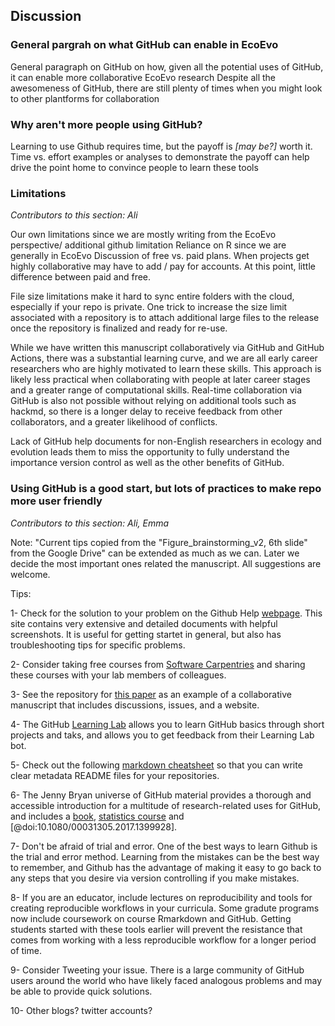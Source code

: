 ## Discussion

### General pargrah on what GitHub can enable in EcoEvo
General paragraph on GitHub on how, given all the potential uses of GitHub, it can enable more collaborative EcoEvo research
Despite all the awesomeness of GitHub, there are still plenty of times when you might look to other plantforms for collaboration

### Why aren't more people using GitHub?
Learning to use Github requires time, but the payoff is *[may be?]* worth it.
Time vs. effort examples or analyses to demonstrate the payoff can help drive the point home to convince people to learn these tools

### Limitations

*Contributors to this section: Ali*

Our own limitations since we are mostly writing from the EcoEvo perspective/ additional github limitation
Reliance on R since we are generally in EcoEvo
Discussion of free vs. paid plans. When projects get highly collaborative may have to add / pay for accounts. At this point, little difference between paid and free.

File size limitations make it hard to sync entire folders with the cloud, especially if your repo is private. 
One trick to increase the size limit associated with a repository is to attach additional large files to the release once the repository is finalized and ready for re-use.

While we have written this manuscript collaboratively via GitHub and GitHub Actions, there was a substantial learning curve, and we are all early career researchers who are highly motivated to learn these skills.
This approach is likely less practical when collaborating with people at later career stages and a greater range of computational skills.
Real-time collaboration via GitHub is also not possible without relying on additional tools such as hackmd, so there is a longer delay to receive feedback from other collaborators, and a greater likelihood of conflicts.

Lack of GitHub help documents for non-English researchers in ecology and evolution leads them to miss the opportunity to fully understand the importance version control as well as the other benefits of GitHub.

### Using GitHub is a good start, but lots of practices to make repo more user friendly


*Contributors to this section: Ali, Emma* 

Note: "Current tips copied from the "Figure_brainstorming_v2, 6th slide" from the Google Drive"
can be extended as much as we can. 
Later we decide the most important ones related the manuscript. 
All suggestions are welcome.

Tips:

1- Check for the solution to your problem on the Github Help [webpage](https://docs.github.com/en).
This site contains very extensive and detailed documents with helpful screenshots. 
It is useful for getting startet in general, but also has troubleshooting tips for specific problems.  

2- Consider taking free courses from [Software Carpentries](https://swcarpentry.github.io/git-novice/) and sharing these courses with your lab members of colleagues.

3- See the repository for [this paper](https://github.com/SORTEE-Github-Hackathon/manuscript/) as an example of a collaborative manuscript that includes discussions, issues, and a website.

4- The GitHub [Learning Lab](https://lab.github.com/) allows you to learn GitHub basics through short projects and taks, and allows you to get feedback from their Learning Lab bot.

5- Check out the following [markdown cheatsheet](http://markdownguide.org/basic-syntax/) so that you can write clear metadata README files for your repositories.

6- The Jenny Bryan universe of GitHub material provides a thorough and accessible introduction for a multitude of research-related uses for GitHub, and includes a [book](http://happygitwithr.com), [statistics course](http://stat545.com/) and [@doi:10.1080/00031305.2017.1399928].

7- Don't be afraid of trial and error. 
One of the best ways to learn Github is the trial and error method. 
Learning from the mistakes can be the best way to remember, and Github has the advantage of making it easy to go back to any steps that you desire via version controlling if you make mistakes. 

8- If you are an educator, include lectures on reproducibility and tools for creating reproducible workflows in your curricula. 
Some gradute programs now include coursework on course Rmarkdown and GitHub.
Getting students started with these tools earlier will prevent the resistance that comes from working with a less reproducible workflow for a longer period of time.

9- Consider Tweeting your issue. 
There is a large community of GitHub users around the world who have likely faced analogous problems and may be able to provide quick solutions. 

10- Other blogs? twitter accounts?
